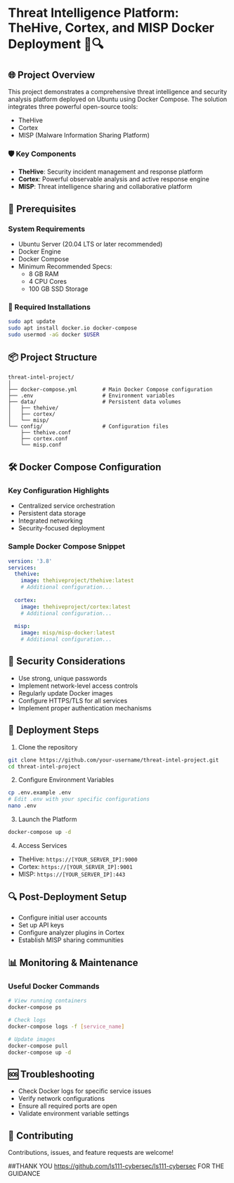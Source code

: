 # Threat Intelligence Platform: TheHive, Cortex, and MISP Docker Deployment 🚨🔍

## 🌐 Project Overview

This project demonstrates a comprehensive threat intelligence and security analysis platform deployed on Ubuntu using Docker Compose. The solution integrates three powerful open-source tools:
- TheHive
- Cortex
- MISP (Malware Information Sharing Platform)

### 🛡️ Key Components
- **TheHive**: Security incident management and response platform
- **Cortex**: Powerful observable analysis and active response engine
- **MISP**: Threat intelligence sharing and collaborative platform

## 🚀 Prerequisites

### System Requirements
- Ubuntu Server (20.04 LTS or later recommended)
- Docker Engine
- Docker Compose
- Minimum Recommended Specs:
  - 8 GB RAM
  - 4 CPU Cores
  - 100 GB SSD Storage

### 🔧 Required Installations
```bash
sudo apt update
sudo apt install docker.io docker-compose
sudo usermod -aG docker $USER
```

## 📦 Project Structure

```
threat-intel-project/
│
├── docker-compose.yml        # Main Docker Compose configuration
├── .env                      # Environment variables
├── data/                     # Persistent data volumes
│   ├── thehive/
│   ├── cortex/
│   └── misp/
└── config/                   # Configuration files
    ├── thehive.conf
    ├── cortex.conf
    └── misp.conf
```

## 🛠️ Docker Compose Configuration

### Key Configuration Highlights
- Centralized service orchestration
- Persistent data storage
- Integrated networking
- Security-focused deployment

### Sample Docker Compose Snippet
```yaml
version: '3.8'
services:
  thehive:
    image: thehiveproject/thehive:latest
    # Additional configuration...
  
  cortex:
    image: thehiveproject/cortex:latest
    # Additional configuration...
  
  misp:
    image: misp/misp-docker:latest
    # Additional configuration...
```

## 🔐 Security Considerations
- Use strong, unique passwords
- Implement network-level access controls
- Regularly update Docker images
- Configure HTTPS/TLS for all services
- Implement proper authentication mechanisms

## 🚦 Deployment Steps

1. Clone the repository
```bash
git clone https://github.com/your-username/threat-intel-project.git
cd threat-intel-project
```

2. Configure Environment Variables
```bash
cp .env.example .env
# Edit .env with your specific configurations
nano .env
```

3. Launch the Platform
```bash
docker-compose up -d
```

4. Access Services
- TheHive: `https://[YOUR_SERVER_IP]:9000`
- Cortex: `https://[YOUR_SERVER_IP]:9001`
- MISP: `https://[YOUR_SERVER_IP]:443`

## 🔍 Post-Deployment Setup
- Configure initial user accounts
- Set up API keys
- Configure analyzer plugins in Cortex
- Establish MISP sharing communities

## 📊 Monitoring & Maintenance

### Useful Docker Commands
```bash
# View running containers
docker-compose ps

# Check logs
docker-compose logs -f [service_name]

# Update images
docker-compose pull
docker-compose up -d
```

## 🆘 Troubleshooting
- Check Docker logs for specific service issues
- Verify network configurations
- Ensure all required ports are open
- Validate environment variable settings



## 🤝 Contributing
Contributions, issues, and feature requests are welcome!

##THANK YOU https://github.com/ls111-cybersec/ls111-cybersec FOR THE GUIDANCE
